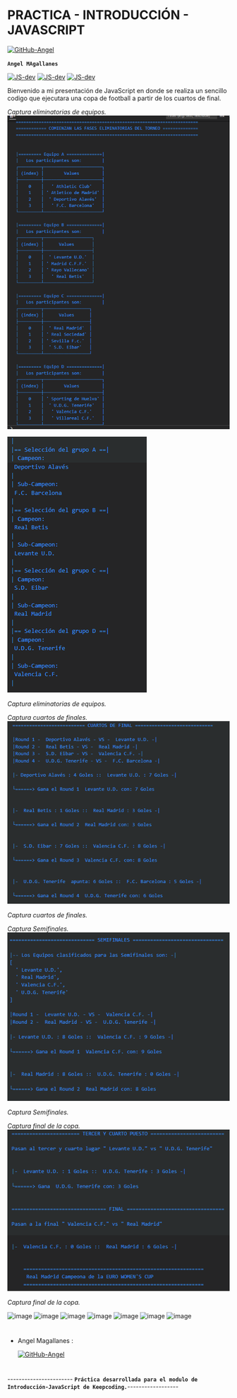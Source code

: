 # PRACTICA - INTRODUCCIÓN - JAVASCRIPT

[![GitHub-Angel](./Imagenes/gitangel.png)](https://github.com/VilyaTanke)

**`Angel MAgallanes`**



   [![JS-dev](https://img.shields.io/badge/JS-%3C-------------blue)](https://badge.fury.io/gh/VilyaTanke%2FPractica-JS) [![JS-dev](https://img.shields.io/badge/~~~~%3E-JS-red)](https://badge.fury.io/gh/VilyaTanke%2FPractica-JS)
 [![JS-dev](https://img.shields.io/badge/Status-%3C--desarrollo-yellowgreen)](https://badge.fury.io/gh/VilyaTanke%2FPractica-JS)

Bienvenido a mi presentación de JavaScript en donde se realiza un sencillo codigo que ejecutara una copa de football a partir de los cuartos de final. 

*Captura eliminatorias de equipos.*
 ![home page](./capturas%20de%20pantalla/Screenshot_23.png)

 ![home page](./capturas%20de%20pantalla/Screenshot_1.png)

*Captura eliminatorias de equipos.*

*Captura cuartos de finales.*
 ![home page](./capturas%20de%20pantalla/Screenshot_2.png)

*Captura cuartos de finales.*

*Captura Semifinales.*
 ![home page](./capturas%20de%20pantalla/Screenshot_3.png)

*Captura Semifinales.*

*Captura final de la copa.*
 ![home page](./capturas%20de%20pantalla/Screenshot_4.png)

*Captura final de la copa.*


  ![image](https://img.shields.io/badge/Desarrolla-dor-lightgrey) ![image](https://img.shields.io/badge/Desarrolla-dor-lightgrey) ![image](https://img.shields.io/badge/Desarrolla-dor-lightgrey) ![image](https://img.shields.io/badge/Desarrolla-dor-lightgrey) ![image](https://img.shields.io/badge/Desarrolla-dor-lightgrey) ![image](https://img.shields.io/badge/Desarrolla-dor-lightgrey) ![image](https://img.shields.io/badge/Desarrolla-dor-lightgrey)
#
- Angel Magallanes :

  [![GitHub-Angel](./Imagenes/gitangel.png)](https://github.com/VilyaTanke)

#
----------------------- **`Práctica desarrollada para el modulo de Introducción-JavaScript de Keepcoding.`**------------------
#